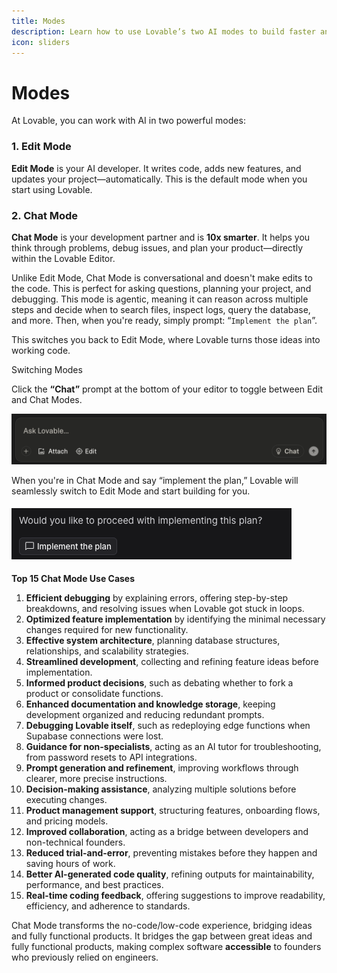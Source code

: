 ```yaml
---
title: Modes
description: Learn how to use Lovable’s two AI modes to build faster and smarter.
icon: sliders
---
```


# Modes

At Lovable, you can work with AI in two powerful modes:

### 1. Edit Mode

**Edit Mode** is your AI developer. It writes code, adds new features, and updates your project—automatically. This is the default mode when you start using Lovable.

### 2. Chat Mode

**Chat Mode** is your development partner and is **10x smarter**. It helps you think through problems, debug issues, and plan your product—directly within the Lovable Editor.

Unlike Edit Mode, Chat Mode is conversational and doesn't make edits to the code. This is perfect for asking questions, planning your project, and debugging. This mode is agentic, meaning it can reason across multiple steps and decide when to search files, inspect logs, query the database, and more. Then, when you're ready, simply prompt: “`Implement the plan`”.

This switches you back to Edit Mode, where Lovable turns those ideas into working code.

Switching Modes

Click the **“Chat”** prompt at the bottom of your editor to toggle between Edit and Chat Modes.

![Chat Mode Switch Pn](../.gitbook/assets/chat-mode-edit.png)

When you're in Chat Mode and say “implement the plan,” Lovable will seamlessly switch to Edit Mode and start building for you.

#### ![Implement Plan Pn](../.gitbook/assets/implement-plan.png)

**Top 15 Chat Mode Use Cases**

1. **Efficient debugging** by explaining errors, offering step-by-step breakdowns, and resolving issues when Lovable got stuck in loops.
2. **Optimized feature implementation** by identifying the minimal necessary changes required for new functionality.
3. **Effective system architecture**, planning database structures, relationships, and scalability strategies.
4. **Streamlined development**, collecting and refining feature ideas before implementation.
5. **Informed product decisions**, such as debating whether to fork a product or consolidate functions.
6. **Enhanced documentation and knowledge storage**, keeping development organized and reducing redundant prompts.
7. **Debugging Lovable itself**, such as redeploying edge functions when Supabase connections were lost.
8. **Guidance for non-specialists**, acting as an AI tutor for troubleshooting, from password resets to API integrations.
9. **Prompt generation and refinement**, improving workflows through clearer, more precise instructions.
10. **Decision-making assistance**, analyzing multiple solutions before executing changes.
11. **Product management support**, structuring features, onboarding flows, and pricing models.
12. **Improved collaboration**, acting as a bridge between developers and non-technical founders.
13. **Reduced trial-and-error**, preventing mistakes before they happen and saving hours of work.
14. **Better AI-generated code quality**, refining outputs for maintainability, performance, and best practices.
15. **Real-time coding feedback**, offering suggestions to improve readability, efficiency, and adherence to standards.

Chat Mode transforms the no-code/low-code experience, bridging ideas and fully functional products. It bridges the gap between great ideas and fully functional products, making complex software **accessible** to founders who previously relied on engineers.

